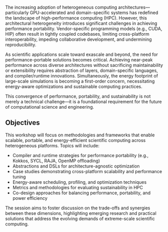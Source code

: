The increasing adoption of heterogeneous computing architectures—particularly GPU-accelerated and domain-specific systems has redefined the landscape of high-performance computing (HPC).
However, this architectural heterogeneity introduces significant challenges in achieving performance portability.
Vendor-specific programming models (e.g., CUDA, HIP) often result in tightly coupled codebases, limiting cross-platform interoperability, impeding collaborative development, and undermining reproducibility.

As scientific applications scale toward exascale and beyond, the need for performance-portable solutions becomes critical. Achieving near-peak performance across diverse architectures without sacrificing maintainability or extensibility requires abstraction of layers, domain-specific languages, and compiler/runtime innovations. Simultaneously, the energy footprint of large-scale simulations is becoming a first-order concern, necessitating energy-aware optimizations and sustainable computing practices.

This convergence of performance, portability, and sustainability is not merely a technical challenge—it is a foundational requirement for the future of computational science and engineering.

## Objectives

This workshop will focus on methodologies and frameworks that enable scalable, portable, and energy-efficient scientific computing across heterogeneous platforms.
Topics will include:

- Compiler and runtime strategies for performance portability (e.g., Kokkos, SYCL, RAJA, OpenMP offloading)
- Abstractions and DSLs for architecture-agnostic optimization
- Case studies demonstrating cross-platform scalability and performance tuning
- Energy-aware scheduling, profiling, and optimization techniques
- Metrics and methodologies for evaluating sustainability in HPC
- Co-design approaches for balancing performance, portability, and power efficiency

The session aims to foster discussion on the trade-offs and synergies between these dimensions, highlighting emerging research and practical solutions that address the evolving demands of extreme-scale scientific computing.
